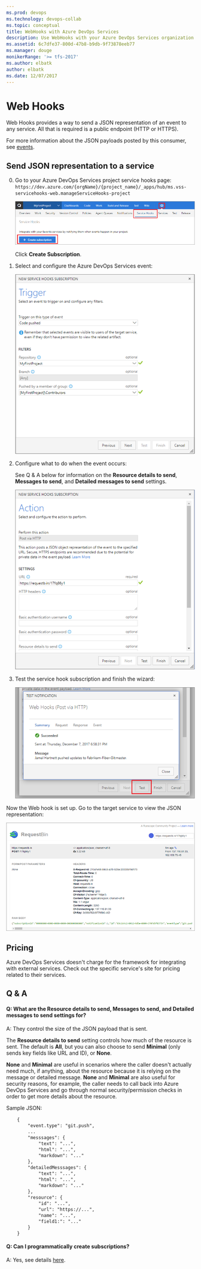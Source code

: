 ```yaml
---
ms.prod: devops
ms.technology: devops-collab
ms.topic: conceptual
title: WebHooks with Azure DevOps Services
description: Use WebHooks with your Azure DevOps Services organization
ms.assetid: 6c7dfe37-800d-47b8-b9db-9f73878eeb77
ms.manager: douge
monikerRange: '>= tfs-2017'
ms.author: elbatk
author: elbatk
ms.date: 12/07/2017
---
```


# Web Hooks

Web Hooks provides a way to send a JSON representation of an event to any service. All that is required is a public endpoint (HTTP or HTTPS).

For more information about the JSON payloads posted by this consumer, see [events](../events.md).

## Send JSON representation to a service

0. Go to your Azure DevOps Services project service hooks page: `https://dev.azure.com/{orgName}/{project_name}/_apps/hub/ms.vss-servicehooks-web.manageServiceHooks-project`

	![Project administration page](./_img/add-service-hook.png)

	Click **Create Subscription**.

0.  Select and configure the Azure DevOps Services event:

	![Configure the event dialog box](./_img/webhooks/configure-event.png)

0. Configure what to do when the event occurs:

	See Q & A below for information on the **Resource details to send**, **Messages to send**, and **Detailed messages to send** settings.

	![Configure the action dialog box](./_img/webhooks/configure-action.png)

0. Test the service hook subscription and finish the wizard:

	![Test it](./_img/webhooks/test.png)

Now the Web hook is set up. Go to the target service to view the JSON representation:

![View the JSON representation](./_img/webhooks/request-bin.png)


## Pricing
Azure DevOps Services doesn't charge for the framework for integrating with external services. Check out the specific service's site
for pricing related to their services. 

## Q & A

<!-- BEGINSECTION class="m-qanda" -->

#### Q: What are the Resource details to send, Messages to send, and Detailed messages to send settings for?

A: They control the size of the JSON payload that is sent.

The **Resource details to send** setting controls how much of the resource is sent.
The default is **All**, but you can also choose to send **Minimal** (only sends key fields like URL and ID), or **None**.

**None** and **Minimal** are useful in scenarios where the caller doesn't actually need much,
if anything, about the resource because it is relying on the message or detailed message.
**None** and **Minimal** are also useful for security reasons, for example,
the caller needs to call back into Azure DevOps Services and go through normal security/permission checks 
in order to get more details about the resource.

Sample JSON:

```
	{
	    "event.type": "git.push",
	    ...
	    "messsages": {
	        "text": "...",
	        "html": "...",
	        "markdown": "..."
	    },
	    "detailedMesssages": {
	        "text": "...",
	        "html": "...",
	        "markdown": "..."
	    },
	    "resource": {
	        "id": "...",
	        "url": "https://...",
	        "name": "...",
	        "field1:": "..."
	    }
	}	
```

#### Q: Can I programmatically create subscriptions?

A: Yes, see details [here](../create-subscription.md).

<!-- ENDSECTION -->